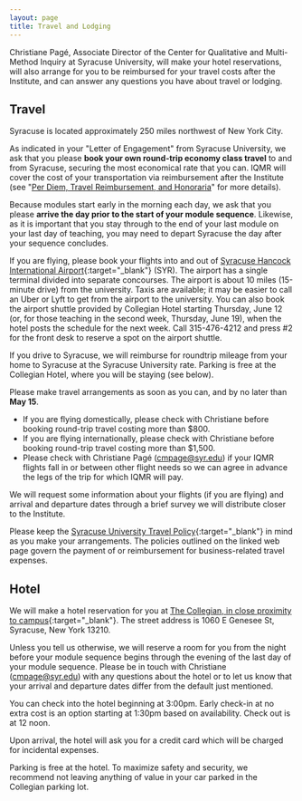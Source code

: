 ```yaml
---
layout: page
title: Travel and Lodging
---
```


Christiane Pagé, Associate Director of the Center for Qualitative and Multi-Method Inquiry at Syracuse University, will make your hotel reservations, will also arrange for you to be reimbursed for your travel costs after the Institute, and can answer any questions you have about travel or lodging.

Travel
------

Syracuse is located approximately 250 miles northwest of New York City.

As indicated in your "Letter of Engagement" from Syracuse University, we ask that you please **book your own round-trip economy class travel** to and from Syracuse, securing the most economical rate that you can. IQMR will cover the cost of your transportation via reimbursement after the Institute (see "[Per Diem, Travel Reimbursement, and Honoraria](/instructors/honoraria-logistics)" for more details).

Because modules start early in the morning each day, we ask that you please **arrive the day prior to the start of your module sequence**. Likewise, as it is important that you stay through to the end of your last module on your last day of teaching, you may need to depart Syracuse the day after your sequence concludes.

If you are flying, please book your flights into and out of [Syracuse Hancock International Airport](https://syrairport.org/){:target="_blank"} (SYR). The airport has a single terminal divided into separate concourses. The airport is about 10 miles (15-minute drive) from the university. Taxis are available; it may be easier to call an Uber or Lyft to get from the airport to the university. You can also book the airport shuttle provided by Collegian Hotel starting Thursday, June 12 (or, for those teaching in the second week, Thursday, June 19), when the hotel posts the schedule for the next week. Call 315-476-4212 and press \#2 for the front desk to reserve a spot on the airport shuttle.

If you drive to Syracuse, we will reimburse for roundtrip mileage from your home to Syracuse at the Syracuse University rate. Parking is free at the Collegian Hotel, where you will be staying (see below).

Please make travel arrangements as soon as you can, and by no later than **May 15**.
-   If you are flying domestically, please check with Christiane before booking round-trip travel costing more than \$800.
-   If you are flying internationally, please check with Christiane before booking round-trip travel costing more than \$1,500.
-   Please check with Christiane Pagé ([cmpage@syr.edu](mailto:cmpage@syr.edu)) if your IQMR flights fall in or between other flight needs so we can agree in advance the legs of the trip for which IQMR will pay.


We will request some information about your flights (if you are flying) and arrival and departure dates through a brief survey we will distribute closer to the Institute.

Please keep the [Syracuse University Travel Policy](https://policies.syr.edu/policies/administrative-and-financial/travel-policy/){:target="_blank"} in mind as you make your arrangements. The policies outlined on the linked web page govern the payment of or reimbursement for business-related travel expenses.

Hotel
-----

We will make a hotel reservation for you at [The Collegian, in close proximity to campus](https://scholarhotels.com/scholar-hotel-syracuse/){:target="_blank"}. The street address is 1060 E Genesee St, Syracuse, New York 13210.

Unless you tell us otherwise, we will reserve a room for you from the night before your module sequence begins through the evening of the last day of your module sequence. Please be in touch with Christiane ([cmpage@syr.edu](mailto:cmpage@syr.edu)) with any questions about the hotel or to let us know that your arrival and departure dates differ from the default just mentioned.

You can check into the hotel beginning at 3:00pm. Early check-in at no extra cost is an option starting at 1:30pm based on availability. Check out is at 12 noon.

Upon arrival, the hotel will ask you for a credit card which will be charged for incidental expenses.

Parking is free at the hotel. To maximize safety and security, we recommend not leaving anything of value in your car parked in the Collegian parking lot.
